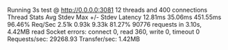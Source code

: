 Running 3s test @ http://0.0.0.0:3081
  12 threads and 400 connections
  Thread Stats   Avg      Stdev     Max   +/- Stdev
    Latency    12.81ms   35.06ms 451.55ms   96.46%
    Req/Sec     2.51k     0.93k    9.33k    81.27%
  90776 requests in 3.10s, 4.42MB read
  Socket errors: connect 0, read 360, write 0, timeout 0
Requests/sec:  29268.93
Transfer/sec:      1.42MB
